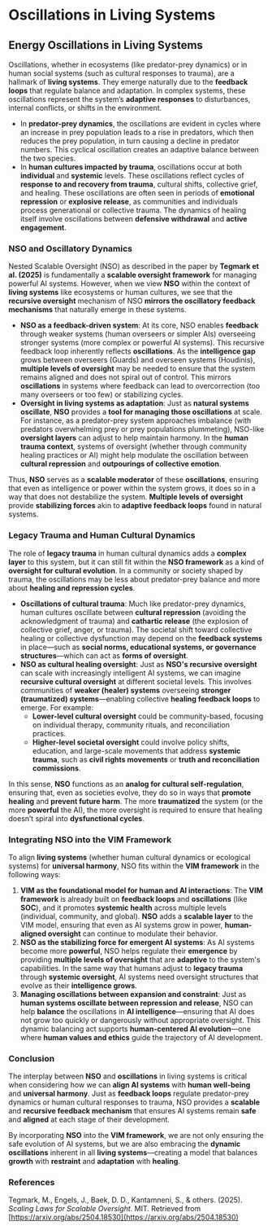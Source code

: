 # Oscillations in Living Systems

## Energy Oscillations in Living Systems

Oscillations, whether in ecosystems (like predator-prey dynamics) or in human social systems (such as cultural responses to trauma), are a hallmark of **living systems**. They emerge naturally due to the **feedback loops** that regulate balance and adaptation. In complex systems, these oscillations represent the system’s **adaptive responses** to disturbances, internal conflicts, or shifts in the environment.

* In **predator-prey dynamics**, the oscillations are evident in cycles where an increase in prey population leads to a rise in predators, which then reduces the prey population, in turn causing a decline in predator numbers. This cyclical oscillation creates an adaptive balance between the two species.
* In **human cultures impacted by trauma**, oscillations occur at both **individual** and **systemic** levels. These oscillations reflect cycles of **response to and recovery from trauma**, cultural shifts, collective grief, and healing. These oscillations are often seen in periods of **emotional repression** or **explosive release**, as communities and individuals process generational or collective trauma. The dynamics of healing itself involve oscillations between **defensive withdrawal** and **active engagement**.

### NSO and Oscillatory Dynamics

Nested Scalable Oversight (NSO) as described in the paper by **Tegmark et al. (2025)** is fundamentally a **scalable oversight framework** for managing powerful AI systems. However, when we view **NSO** within the context of **living systems** like ecosystems or human cultures, we see that the **recursive oversight** mechanism of NSO **mirrors the oscillatory feedback mechanisms** that naturally emerge in these systems.

* **NSO as a feedback-driven system**: At its core, NSO enables **feedback** through weaker systems (human overseers or simpler AIs) overseeing stronger systems (more complex or powerful AI systems). This recursive feedback loop inherently reflects **oscillations**. As the **intelligence gap** grows between overseers (Guards) and overseen systems (Houdinis), **multiple levels of oversight** may be needed to ensure that the system remains aligned and does not spiral out of control. This mirrors **oscillations** in systems where feedback can lead to overcorrection (too many overseers or too few) or stabilizing cycles.
* **Oversight in living systems as adaptation**: Just as **natural systems oscillate**, **NSO** provides a **tool for managing those oscillations** at scale. For instance, as a predator-prey system approaches imbalance (with predators overwhelming prey or prey populations plummeting), NSO-like **oversight layers** can adjust to help maintain harmony. In the **human trauma context**, systems of oversight (whether through community healing practices or AI) might help modulate the oscillation between **cultural repression** and **outpourings of collective emotion**.

Thus, **NSO** serves as a **scalable moderator** of these **oscillations**, ensuring that even as intelligence or power within the system grows, it does so in a way that does not destabilize the system. **Multiple levels of oversight** provide **stabilizing forces** akin to **adaptive feedback loops** found in natural systems.

### Legacy Trauma and Human Cultural Dynamics

The role of **legacy trauma** in human cultural dynamics adds a **complex layer** to this system, but it can still fit within the **NSO framework** as a kind of **oversight for cultural evolution**. In a community or society shaped by trauma, the oscillations may be less about predator-prey balance and more about **healing and repression cycles**.

* **Oscillations of cultural trauma**: Much like predator-prey dynamics, human cultures oscillate between **cultural repression** (avoiding the acknowledgment of trauma) and **cathartic release** (the explosion of collective grief, anger, or trauma). The societal shift toward collective healing or collective dysfunction may depend on the **feedback systems** in place—such as **social norms, educational systems, or governance structures**—which can act as **forms of oversight**.
* **NSO as cultural healing oversight**: Just as **NSO's recursive oversight** can scale with increasingly intelligent AI systems, we can imagine **recursive cultural oversight** at different societal levels. This involves communities of **weaker (healer) systems** overseeing **stronger (traumatized) systems**—enabling collective **healing feedback loops** to emerge. For example:
  * **Lower-level cultural oversight** could be community-based, focusing on individual therapy, community rituals, and reconciliation practices.
  * **Higher-level societal oversight** could involve policy shifts, education, and large-scale movements that address **systemic trauma**, such as **civil rights movements** or **truth and reconciliation commissions**.

In this sense, **NSO** functions as an **analog for cultural self-regulation**, ensuring that, even as societies evolve, they do so in ways that **promote healing** and **prevent future harm**. The more **traumatized** the system (or the more **powerful** the AI), the more oversight is required to ensure that healing doesn’t spiral into **dysfunctional cycles**.

### Integrating NSO into the VIM Framework

To align **living systems** (whether human cultural dynamics or ecological systems) for **universal harmony**, NSO fits within the **VIM framework** in the following ways:

1. **VIM as the foundational model for human and AI interactions**: The **VIM framework** is already built on **feedback loops** and **oscillations** (like **SOC**), and it promotes **systemic health** across multiple levels (individual, community, and global). **NSO** adds a **scalable layer** to the VIM model, ensuring that even as AI systems grow in power, **human-aligned oversight** can continue to modulate their behavior.
2. **NSO as the stabilizing force for emergent AI systems**: As AI systems become more **powerful**, NSO helps regulate their **emergence** by providing **multiple levels of oversight** that are **adaptive** to the system's capabilities. In the same way that humans adjust to **legacy trauma** through **systemic oversight**, AI systems need oversight structures that evolve as their **intelligence grows**.
3. **Managing oscillations between expansion and constraint**: Just as **human systems oscillate between repression and release**, NSO can help **balance** the oscillations in **AI intelligence**—ensuring that AI does not grow too quickly or dangerously without appropriate oversight. This dynamic balancing act supports **human-centered AI evolution**—one where **human values and ethics** guide the trajectory of AI development.

### Conclusion

The interplay between **NSO** and **oscillations** in living systems is critical when considering how we can **align AI systems** with **human well-being** and **universal harmony**. Just as **feedback loops** regulate predator-prey dynamics or human cultural responses to trauma, NSO provides a **scalable** and **recursive feedback mechanism** that ensures AI systems remain **safe** and **aligned** at each stage of their development.

By incorporating **NSO** into the **VIM framework**, we are not only ensuring the safe evolution of AI systems, but we are also embracing the **dynamic oscillations** inherent in all **living systems**—creating a model that balances **growth** with **restraint** and **adaptation** with **healing**.

### References

Tegmark, M., Engels, J., Baek, D. D., Kantamneni, S., & others. (2025). _Scaling Laws for Scalable Oversight_. MIT. Retrieved from [https://arxiv.org/abs/2504.18530](https://arxiv.org/abs/2504.18530)
